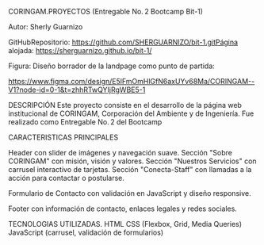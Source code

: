 CORINGAM.PROYECTOS (Entregable No. 2 Bootcamp Bit-1)

Autor: Sherly Guarnizo 

GitHubRepositorio: https://github.com/SHERGUARNIZO/bit-1.gitPágina alojada: https://sherguarnizo.github.io/bit-1/


Figura: Diseño borrador de la landpage como punto de partida:

https://www.figma.com/design/E5lFmOmHlGfN6axUYv68Ma/CORINGAM--V1?node-id=0-1&t=zhhRTwQYIjRgWBE5-1

DESCRIPCIÓN
Este proyecto consiste en el desarrollo de la página web institucional de CORINGAM, Corporación del Ambiente y de Ingeniería. Fue realizado como Entregable No. 2 del Bootcamp 

CARACTERISTICAS PRINCIPALES

Header con slider de imágenes y navegación suave.
Sección "Sobre CORINGAM" con misión, visión y valores.
Sección "Nuestros Servicios" con carrusel interactivo de tarjetas.
Sección "Conecta-Staff" con llamadas a la acción para contactar o postularse.

Formulario de Contacto con validación en JavaScript y diseño responsive.

Footer con información de contacto, enlaces legales y redes sociales.


TECNOLOGIAS UTILIZADAS. 
HTML
CSS (Flexbox, Grid, Media Queries)
JavaScript (carrusel, validación de formularios)
